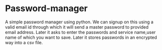# Password-manager
A simple password manager using python.
We can signup on this using a valid email id through which it will send a master password to provided email address. Later it asks to enter the passwords and service name,user name of which you want to save. Later it stores passwords in an encrypted way into a csv file. 
